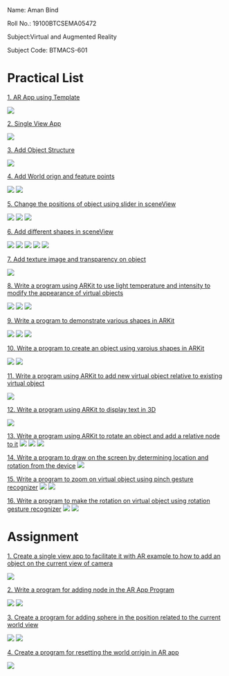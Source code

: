 Name: Aman Bind 

Roll No.: 19100BTCSEMA05472

Subject:Virtual and Augmented Reality

Subject Code: BTMACS-601

# Practical List

[1. AR App using Template](https://github.com/amanbind007/AR-VR-Practical-and-Assignment/tree/main/AR-VR%20Practical/ARTemplateApp)

![](https://raw.githubusercontent.com/amanbind007/AR-VR-Practical-and-Assignment/main/AR-VR%20Practical/ARTemplateApp/Simulator%20Screen%20Shot%20-%20iPhone%2011%20-%202022-03-05%20at%2001.12.08.png) 



[2. Single View App](https://github.com/amanbind007/AR-VR-Practical-and-Assignment/tree/main/AR-VR%20Practical/SingleViewAppAR)

![](https://github.com/amanbind007/AR-VR-Practical-and-Assignment/blob/main/AR-VR%20Practical/SingleViewAppAR/Simulator%20Screen%20Shot%20-%20iPhone%2011%20-%202022-03-05%20at%2001.17.05.png?raw=true)



[3. Add Object Structure](https://github.com/amanbind007/AR-VR-Practical-and-Assignment/tree/main/AR-VR%20Practical/BoxARApp)

![](https://github.com/amanbind007/AR-VR-Practical-and-Assignment/blob/main/AR-VR%20Practical/BoxARApp/Simulator%20Screen%20Shot%20-%20iPhone%2011%20-%202022-03-05%20at%2001.14.04.png?raw=true)



[4. Add World orign and feature points](https://github.com/amanbind007/AR-VR-Practical-and-Assignment/tree/main/AR-VR%20Practical/WorldOriginApp)

![](https://github.com/amanbind007/AR-VR-Practical-and-Assignment/blob/main/AR-VR%20Practical/WorldOriginApp/Simulator%20Screen%20Shot%20-%20iPhone%2013%20Pro%20Max%20-%202022-03-05%20at%2001.08.50.png?raw=true)
![](https://github.com/amanbind007/AR-VR-Practical-and-Assignment/blob/main/AR-VR%20Practical/WorldOriginApp/Simulator%20Screen%20Shot%20-%20iPhone%2013%20Pro%20Max%20-%202022-03-05%20at%2001.09.11.png?raw=true)



[5. Change the positions of object using slider in sceneView](https://github.com/amanbind007/AR-VR-Practical-and-Assignment/tree/main/AR-VR%20Practical/ARSliderApp1)

![](https://github.com/amanbind007/AR-VR-Practical-and-Assignment/blob/main/AR-VR%20Practical/ARSliderApp1/Simulator%20Screen%20Shot%20-%20iPhone%2011%20-%202022-03-05%20at%2001.10.38.png?raw=true)
![](https://github.com/amanbind007/AR-VR-Practical-and-Assignment/blob/main/AR-VR%20Practical/ARSliderApp1/Simulator%20Screen%20Shot%20-%20iPhone%2011%20-%202022-03-05%20at%2001.10.42.png?raw=true)
![](https://github.com/amanbind007/AR-VR-Practical-and-Assignment/blob/main/AR-VR%20Practical/ARSliderApp1/Simulator%20Screen%20Shot%20-%20iPhone%2011%20-%202022-03-05%20at%2001.11.09.png?raw=true)



[6. Add different shapes in sceneView](https://github.com/amanbind007/AR-VR-Practical-and-Assignment/tree/main/AR-VR%20Practical/AddVariousNodesAR)

![](https://github.com/amanbind007/AR-VR-Practical-and-Assignment/blob/main/AR-VR%20Practical/AddVariousNodesAR/Simulator%20Screen%20Shot%20-%20iPhone%2011%20-%202022-03-05%20at%2001.06.09.png?raw=true)
![](https://github.com/amanbind007/AR-VR-Practical-and-Assignment/blob/main/AR-VR%20Practical/AddVariousNodesAR/Simulator%20Screen%20Shot%20-%20iPhone%2011%20-%202022-03-05%20at%2001.06.20.png?raw=true)
![](https://github.com/amanbind007/AR-VR-Practical-and-Assignment/blob/main/AR-VR%20Practical/AddVariousNodesAR/Simulator%20Screen%20Shot%20-%20iPhone%2011%20-%202022-03-05%20at%2001.06.25.png?raw=true)
![](https://github.com/amanbind007/AR-VR-Practical-and-Assignment/blob/main/AR-VR%20Practical/AddVariousNodesAR/Simulator%20Screen%20Shot%20-%20iPhone%2011%20-%202022-03-05%20at%2001.06.29.png?raw=true)
![](https://github.com/amanbind007/AR-VR-Practical-and-Assignment/blob/main/AR-VR%20Practical/AddVariousNodesAR/Simulator%20Screen%20Shot%20-%20iPhone%2011%20-%202022-03-05%20at%2001.06.35.png?raw=true)



[7. Add texture image and transparency on object](https://github.com/amanbind007/AR-VR-Practical-and-Assignment/tree/main/AR-VR%20Practical/MaterialAppAR)

![](https://github.com/amanbind007/AR-VR-Practical-and-Assignment/blob/main/AR-VR%20Practical/MaterialAppAR/Simulator%20Screen%20Shot%20-%20iPhone%2011%20-%202022-03-05%20at%2001.14.59.png?raw=true)



[8. Write a program using ARKit to use light temperature and intensity to modify the appearance of virtual objects](https://github.com/amanbind007/AR-VR-Practical-and-Assignment/tree/main/AR-VR%20Practical/lightingApp)

![](https://github.com/amanbind007/AR-VR-Practical-and-Assignment/blob/main/AR-VR%20Practical/lightingApp/Simulator%20Screen%20Shot%20-%20iPhone%2013%20Pro%20Max%20-%202022-03-22%20at%2000.27.34.png?raw=true)
![](https://github.com/amanbind007/AR-VR-Practical-and-Assignment/blob/main/AR-VR%20Practical/lightingApp/Simulator%20Screen%20Shot%20-%20iPhone%2013%20Pro%20Max%20-%202022-03-22%20at%2000.27.40.png?raw=true)
![](https://github.com/amanbind007/AR-VR-Practical-and-Assignment/blob/main/AR-VR%20Practical/lightingApp/Simulator%20Screen%20Shot%20-%20iPhone%2013%20Pro%20Max%20-%202022-03-22%20at%2000.27.49.png?raw=true)



[9. Write a program to demonstrate various shapes in ARKit](https://github.com/amanbind007/AR-VR-Practical-and-Assignment/tree/main/AR-VR%20Practical/AddVariousShapes)

![](https://github.com/amanbind007/AR-VR-Practical-and-Assignment/blob/main/AR-VR%20Practical/AddVariousShapes/Simulator%20Screen%20Shot%20-%20iPhone%2011%20-%202022-03-22%20at%2014.56.26.png?raw=true)
![](https://github.com/amanbind007/AR-VR-Practical-and-Assignment/blob/main/AR-VR%20Practical/AddVariousShapes/Simulator%20Screen%20Shot%20-%20iPhone%2011%20-%202022-03-22%20at%2014.56.44.png?raw=true)
![](https://github.com/amanbind007/AR-VR-Practical-and-Assignment/blob/main/AR-VR%20Practical/AddVariousShapes/Simulator%20Screen%20Shot%20-%20iPhone%2011%20-%202022-03-22%20at%2014.59.08.png?raw=true)



[10. Write a program to create an object using varoius shapes in ARKit](https://github.com/amanbind007/AR-VR-Practical-and-Assignment/tree/main/AR-VR%20Practical/houseArApp)

![](https://github.com/amanbind007/AR-VR-Practical-and-Assignment/blob/main/AR-VR%20Practical/houseArApp/Simulator%20Screen%20Shot%20-%20iPad%20Air%20(4th%20generation)%20-%202022-03-22%20at%2015.56.22.png?raw=true)
![](https://github.com/amanbind007/AR-VR-Practical-and-Assignment/blob/main/AR-VR%20Practical/houseArApp/Simulator%20Screen%20Shot%20-%20iPad%20Air%20(4th%20generation)%20-%202022-03-22%20at%2015.56.32.png?raw=true)



[11. Write a program using ARKit to add new virtual object relative to existing virtual object](https://github.com/amanbind007/AR-VR-Practical-and-Assignment/tree/main/AR-VR%20Practical/relativePositionARApp)

![](https://github.com/amanbind007/AR-VR-Practical-and-Assignment/blob/main/AR-VR%20Practical/relativePositionARApp/Simulator%20Screen%20Shot%20-%20iPad%20Air%20(4th%20generation)%20-%202022-03-22%20at%2016.28.28.png?raw=true)



[12. Write a program using ARKit to display text in 3D](https://github.com/amanbind007/AR-VR-Practical-and-Assignment/tree/main/AR-VR%20Practical/TextARApp)

![](https://github.com/amanbind007/AR-VR-Practical-and-Assignment/blob/main/AR-VR%20Practical/TextARApp/Simulator%20Screen%20Shot%20-%20iPad%20Air%20(4th%20generation)%20-%202022-03-22%20at%2016.30.59.png?raw=true)



[13. Write a program using ARKit to rotate an object and add a relative node to it](https://github.com/amanbind007/AR-VR-Practical-and-Assignment/tree/main/AR-VR%20Practical/RotatingObjectARApp)
![](https://github.com/amanbind007/AR-VR-Practical-and-Assignment/blob/main/AR-VR%20Practical/RotatingObjectARApp/Simulator%20Screen%20Shot%20-%20iPad%20Air%20(5th%20generation)%20-%202022-03-31%20at%2018.52.41.png?raw=true)
![](https://github.com/amanbind007/AR-VR-Practical-and-Assignment/blob/main/AR-VR%20Practical/RotatingObjectARApp/Simulator%20Screen%20Shot%20-%20iPad%20Air%20(5th%20generation)%20-%202022-03-31%20at%2018.53.03.png?raw=true)
![](https://github.com/amanbind007/AR-VR-Practical-and-Assignment/blob/main/AR-VR%20Practical/RotatingObjectARApp/Simulator%20Screen%20Shot%20-%20iPad%20Air%20(5th%20generation)%20-%202022-03-31%20at%2019.04.18.png?raw=true)



[14. Write a program to draw on the screen by determining location and rotation from the device](https://github.com/amanbind007/AR-VR-Practical-and-Assignment/tree/main/AR-VR%20Practical/drawingAppAR)
![](https://github.com/amanbind007/AR-VR-Practical-and-Assignment/blob/main/AR-VR%20Practical/drawingAppAR/Simulator%20Screen%20Shot%20-%20iPhone%2011%20-%202022-04-10%20at%2022.52.17.png)



[15. Write a program to zoom on virtual object using pinch gesture recognizer](https://github.com/amanbind007/AR-VR-Practical-and-Assignment/tree/main/AR-VR%20Practical/pinchGestureApp)
![](https://github.com/amanbind007/AR-VR-Practical-and-Assignment/blob/main/AR-VR%20Practical/pinchGestureApp/Simulator%20Screen%20Shot%20-%20iPhone%2011%20-%202022-04-10%20at%2023.12.04.png)
![](https://github.com/amanbind007/AR-VR-Practical-and-Assignment/blob/main/AR-VR%20Practical/pinchGestureApp/Simulator%20Screen%20Shot%20-%20iPhone%2011%20-%202022-04-10%20at%2023.14.21.png)



[16. Write a program to make the rotation on virtual object using rotation gesture recognizer](https://github.com/amanbind007/AR-VR-Practical-and-Assignment/tree/main/AR-VR%20Practical/rotationGestureApp)
![](https://github.com/amanbind007/AR-VR-Practical-and-Assignment/blob/main/AR-VR%20Practical/rotationGestureApp/Simulator%20Screen%20Shot%20-%20iPhone%2011%20-%202022-04-10%20at%2023.15.17.png)
![](https://github.com/amanbind007/AR-VR-Practical-and-Assignment/blob/main/AR-VR%20Practical/rotationGestureApp/Simulator%20Screen%20Shot%20-%20iPhone%2011%20-%202022-04-10%20at%2023.15.28.png)





# Assignment

[1. Create a single view app to facilitate it with AR example to how to add an object on the current view of camera](https://github.com/amanbind007/AR-VR-Practical-and-Assignment/tree/main/AR-VR%20Assignment/Assignment1AR)

![](https://github.com/amanbind007/AR-VR-Practical-and-Assignment/blob/main/AR-VR%20Assignment/Assignment1AR/Simulator%20Screen%20Shot%20-%20iPhone%2011%20-%202022-03-05%20at%2001.17.54.png?raw=true)



[2. Write a program for adding node in the AR App Program](https://github.com/amanbind007/AR-VR-Practical-and-Assignment/tree/main/AR-VR%20Assignment/Assignment2AR)

![](https://github.com/amanbind007/AR-VR-Practical-and-Assignment/blob/main/AR-VR%20Assignment/Assignment2AR/Simulator%20Screen%20Shot%20-%20iPhone%2011%20-%202022-03-05%20at%2001.18.44.png?raw=true)
![](https://github.com/amanbind007/AR-VR-Practical-and-Assignment/blob/main/AR-VR%20Assignment/Assignment2AR/Simulator%20Screen%20Shot%20-%20iPhone%2011%20-%202022-03-05%20at%2001.18.47.png?raw=true)



[3. Create a program for adding sphere in the position related to the current world view](https://github.com/amanbind007/AR-VR-Practical-and-Assignment/tree/main/AR-VR%20Assignment/Assignment3AR)

![](https://github.com/amanbind007/AR-VR-Practical-and-Assignment/blob/main/AR-VR%20Assignment/Assignment3AR/Simulator%20Screen%20Shot%20-%20iPhone%2011%20-%202022-03-05%20at%2010.47.29.png?raw=true)
![](https://github.com/amanbind007/AR-VR-Practical-and-Assignment/blob/main/AR-VR%20Assignment/Assignment3AR/Simulator%20Screen%20Shot%20-%20iPhone%2011%20-%202022-03-05%20at%2010.47.32.png?raw=true)



[4. Create a program for resetting the world orrigin in AR app](https://github.com/amanbind007/AR-VR-Practical-and-Assignment/tree/main/AR-VR%20Assignment/Assignment4AR)

![](https://github.com/amanbind007/AR-VR-Practical-and-Assignment/blob/main/AR-VR%20Assignment/Assignment4AR/Simulator%20Screen%20Shot%20-%20iPhone%2011%20-%202022-03-05%20at%2001.20.20.png?raw=true)



   
 

